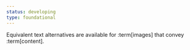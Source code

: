 ```yaml
---
status: developing
type: foundational
---
```


Equivalent text alternatives are available for :term[images] that convey :term[content].
